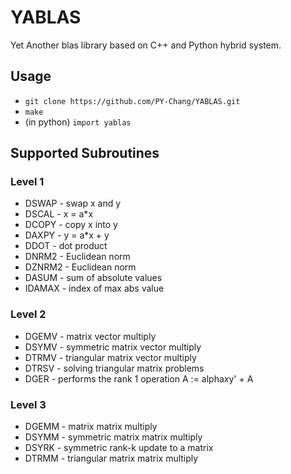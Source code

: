 # YABLAS
Yet Another blas library based on C++ and Python hybrid system. 

## Usage
* `git clone https://github.com/PY-Chang/YABLAS.git`
* `make`
* (in python) `import yablas`

## Supported Subroutines

### Level 1
* DSWAP - swap x and y
* DSCAL - x = a*x
* DCOPY - copy x into y
* DAXPY - y = a*x + y
* DDOT - dot product
* DNRM2 - Euclidean norm
* DZNRM2 - Euclidean norm
* DASUM - sum of absolute values
* IDAMAX - index of max abs value


### Level 2
* DGEMV - matrix vector multiply
* DSYMV - symmetric matrix vector multiply
* DTRMV - triangular matrix vector multiply
* DTRSV - solving triangular matrix problems
* DGER - performs the rank 1 operation A := alpha*x*y' + A

### Level 3
* DGEMM - matrix matrix multiply
* DSYMM - symmetric matrix matrix multiply
* DSYRK - symmetric rank-k update to a matrix
* DTRMM - triangular matrix matrix multiply
